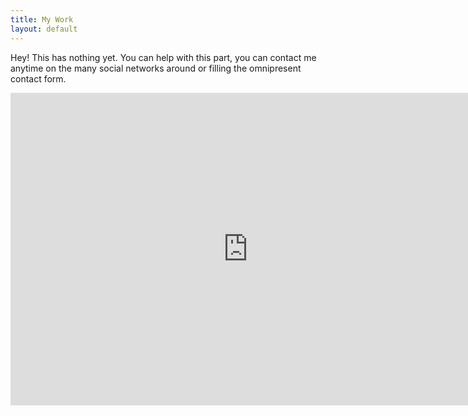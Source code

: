 ```yaml
---
title: My Work
layout: default
---
```


Hey! This has nothing yet.
You can help with this part, you can contact me anytime on the many social networks around or filling the omnipresent contact form.

<iframe src="https://docs.google.com/forms/d/1mcLsZVEDDmv2bX-NKTkpNmA3o5fAxviaI2UWkXceF_k/viewform?embedded=true" width="760" height="500" frameborder="0" marginheight="0" marginwidth="0">Loading...</iframe>




<form action=​"https:​/​/​docs.google.com/​forms/​d/​1OyvXd5gzUSzJvRJoERaFppnmG1Qy9X0C3pmIfT22aA0/​formResponse?embedded=true" method=​"POST" id=​"ss-form" target=​"_self" onsubmit novalidate=​"novalidate">​